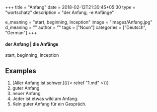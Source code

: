 +++
title        = "Anfang"
date         = 2018-02-12T21:30:45+05:30
type         = "wortschatz"
description  = "der Anfang, -e Anfänge"

e_meaning    = "start, beginning, inception"
image        = "images/Anfang.jpg"
d_meaning    = ""
author       = ""
tags         = ["Noun"]
categories   = ["Deutsch", "German"]
+++

#### der Anfang | die Anfänge

start, beginning, inception

## Examples
1. [Aller Anfang ist schwer.]({{< relref "1.md" >}})
2. guter Anfang
3. neuer Anfang
4. Jeder ist etwas wild am Anfang.
5. Kein guter Anfang für ein Gespräch.
